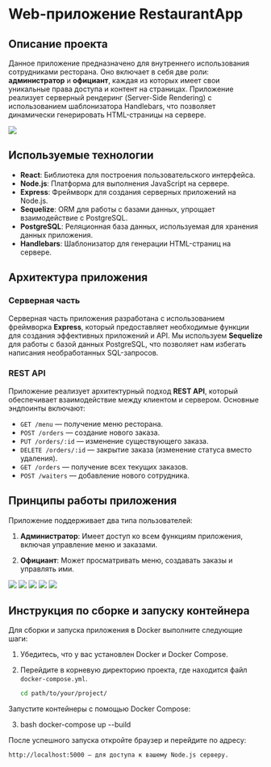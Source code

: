# Web-приложение RestaurantApp

## Описание проекта

Данное приложение предназначено для внутреннего использования сотрудниками ресторана. Оно включает в себя две роли: **администратор** и **официант**, каждая из которых имеет свои уникальные права доступа и контент на страницах. Приложение реализует серверный рендеринг (Server-Side Rendering) с использованием шаблонизатора Handlebars, что позволяет динамически генерировать HTML-страницы на сервере.

![](/images/menu.png)

## Используемые технологии

- **React**: Библиотека для построения пользовательского интерфейса.
- **Node.js**: Платформа для выполнения JavaScript на сервере.
- **Express**: Фреймворк для создания серверных приложений на Node.js.
- **Sequelize**: ORM для работы с базами данных, упрощает взаимодействие с PostgreSQL.
- **PostgreSQL**: Реляционная база данных, используемая для хранения данных приложения.
- **Handlebars**: Шаблонизатор для генерации HTML-страниц на сервере.

## Архитектура приложения

### Серверная часть

Серверная часть приложения разработана с использованием фреймворка **Express**, который предоставляет необходимые функции для создания эффективных приложений и API. Мы используем **Sequelize** для работы с базой данных PostgreSQL, что позволяет нам избегать написания необработанных SQL-запросов.

### REST API

Приложение реализует архитектурный подход **REST API**, который обеспечивает взаимодействие между клиентом и сервером. Основные эндпоинты включают:

- `GET /menu` — получение меню ресторана.
- `POST /orders` — создание нового заказа.
- `PUT /orders/:id` — изменение существующего заказа.
- `DELETE /orders/:id` — закрытие заказа (изменение статуса вместо удаления).
- `GET /orders` — получение всех текущих заказов.
- `POST /waiters` — добавление нового сотрудника.

## Принципы работы приложения

Приложение поддерживает два типа пользователей:

1. **Администратор**: Имеет доступ ко всем функциям приложения, включая управление меню и заказами.

2. **Официант**: Может просматривать меню, создавать заказы и управлять ими.

![](/images/signup.png)
![](/images/signIn.png)
![](/images/orders_waiter.png)
![](/images/order_waiter.png)
![](/images/orders_admin.png)

## Инструкция по сборке и запуску контейнера

Для сборки и запуска приложения в Docker выполните следующие шаги:

1. Убедитесь, что у вас установлен Docker и Docker Compose.
2. Перейдите в корневую директорию проекта, где находится файл `docker-compose.yml`.

   ```bash
   cd path/to/your/project/
  Запустите контейнеры с помощью Docker Compose:

3. bash
  docker-compose up --build

После успешного запуска откройте браузер и перейдите по адресу:

    http://localhost:5000 — для доступа к вашему Node.js серверу.
